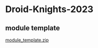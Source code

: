 # Droid-Knights-2023

## module template
[module_template.zip](https://github.com/eastar-dev/Droid-Knights-2023/files/12527644/module_template.zip)

